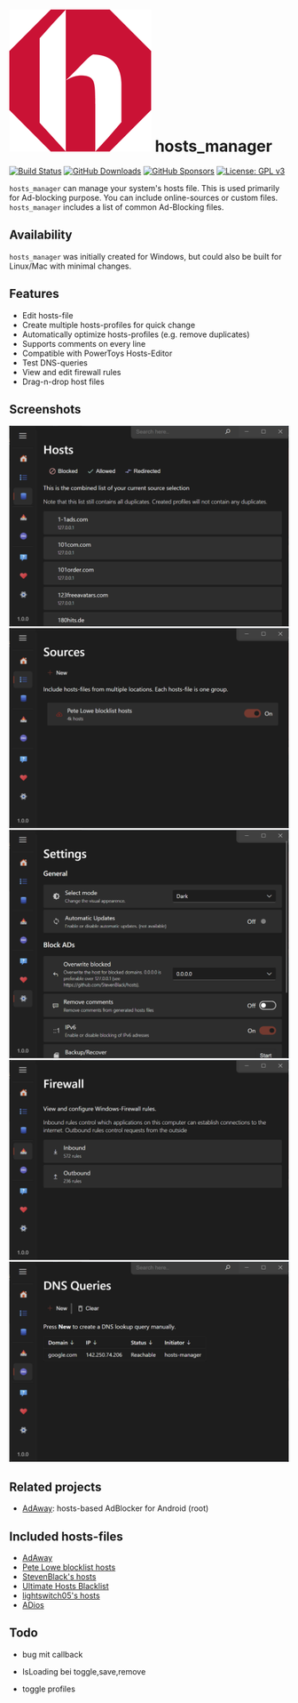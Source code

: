 # ![AdAway logo](assets/icon.png) hosts_manager

[![Build Status](https://github.com/haschtl/hosts-manager/actions/workflows/publish.yml/badge.svg)](https://github.com/haschtl/hosts-manager/actions/workflows/publish.yml)
[![GitHub Downloads](https://img.shields.io/github/downloads/haschtl/hosts-manager/total?logo=github)](https://github.com/haschtl/hosts-manager/releases)
[![GitHub Sponsors](https://img.shields.io/github/sponsors/haschtl?logo=github)](https://github.com/sponsors/haschtl)
[![License: GPL v3](https://img.shields.io/badge/License-GPL%20v3-blue.svg)](/LICENSE.md)

`hosts_manager` can manage your system's hosts file. This is used primarily for Ad-blocking purpose. You can include online-sources or custom files. `hosts_manager` includes a list of common Ad-Blocking files.

## Availability

`hosts_manager` was initially created for Windows, but could also be built for Linux/Mac with minimal changes.

## Features

- Edit hosts-file
- Create multiple hosts-profiles for quick change
- Automatically optimize hosts-profiles (e.g. remove duplicates)
- Supports comments on every line
- Compatible with PowerToys Hosts-Editor
- Test DNS-queries
- View and edit firewall rules
- Drag-n-drop host files

## Screenshots

![Hosts](img/hosts.png)
![Sources](img/sources.png)
![Settings](img/settings.png)
![Firewall](img/firewall.png)
![DNS](img/dns.png)

## Related projects

- [AdAway](https://adaway.org): hosts-based AdBlocker for Android (root)

## Included hosts-files

- [AdAway](https://adaway.org/hosts.txt)
- [Pete Lowe blocklist hosts](https://pgl.yoyo.org/adservers/serverlist.php?hostformat=hosts&showintro=0&mimetype=plaintext)
- [StevenBlack's hosts](https://github.com/StevenBlack/hosts)
- [Ultimate Hosts Blacklist](https://github.com/Ultimate-Hosts-Blacklist/Ultimate.Hosts.Blacklist)
- [lightswitch05's hosts](https://github.com/lightswitch05/hosts)
- [ADios](https://github.com/AlexRabbit/ADios)

## Todo

- bug mit callback

- IsLoading bei toggle,save,remove
- toggle profiles
